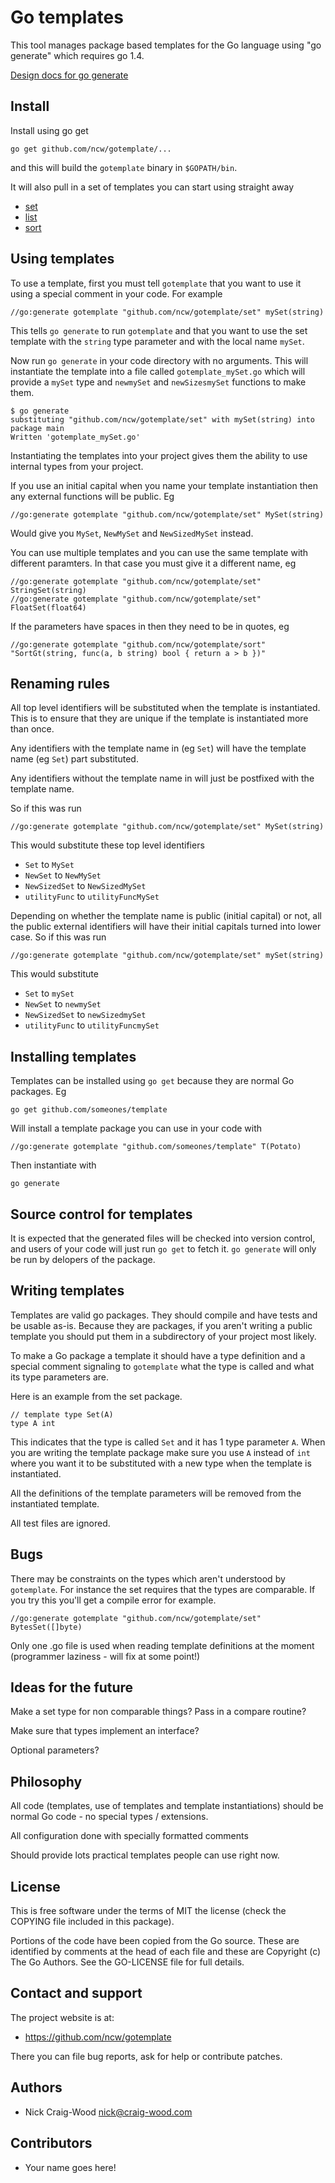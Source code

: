 Go templates
============

This tool manages package based templates for the Go language using
"go generate" which requires go 1.4.

[Design docs for go generate](https://docs.google.com/document/d/1V03LUfjSADDooDMhe-_K59EgpTEm3V8uvQRuNMAEnjg/edit?pli=1)

Install
-------

Install using go get

    go get github.com/ncw/gotemplate/...

and this will build the `gotemplate` binary in `$GOPATH/bin`.

It will also pull in a set of templates you can start using straight away

  * [set](http://godoc.org/github.com/ncw/gotemplate/set)
  * [list](http://godoc.org/github.com/ncw/gotemplate/list)
  * [sort](http://godoc.org/github.com/ncw/gotemplate/sort)

Using templates
---------------

To use a template, first you must tell `gotemplate` that you want to
use it using a special comment in your code.  For example

    //go:generate gotemplate "github.com/ncw/gotemplate/set" mySet(string)

This tells `go generate` to run `gotemplate` and that you want to use
the set template with the `string` type parameter and with the local
name `mySet`.

Now run `go generate` in your code directory with no arguments.  This
will instantiate the template into a file called `gotemplate_mySet.go`
which will provide a `mySet` type and `newmySet` and `newSizesmySet`
functions to make them.

    $ go generate
    substituting "github.com/ncw/gotemplate/set" with mySet(string) into package main
    Written 'gotemplate_mySet.go'

Instantiating the templates into your project gives them the ability
to use internal types from your project.

If you use an initial capital when you name your template
instantiation then any external functions will be public.  Eg

    //go:generate gotemplate "github.com/ncw/gotemplate/set" MySet(string)

Would give you `MySet`, `NewMySet` and `NewSizedMySet` instead.

You can use multiple templates and you can use the same template with
different paramters.  In that case you must give it a different name,
eg

    //go:generate gotemplate "github.com/ncw/gotemplate/set" StringSet(string)
    //go:generate gotemplate "github.com/ncw/gotemplate/set" FloatSet(float64)

If the parameters have spaces in then they need to be in quotes, eg

    //go:generate gotemplate "github.com/ncw/gotemplate/sort" "SortGt(string, func(a, b string) bool { return a > b })"

Renaming rules
--------------

All top level identifiers will be substituted when the template is
instantiated.  This is to ensure that they are unique if the template
is instantiated more than once.

Any identifiers with the template name in (eg `Set`) will have the
template name (eg `Set`) part substituted.

Any identifiers without the template name in will just be postfixed
with the template name.

So if this was run

    //go:generate gotemplate "github.com/ncw/gotemplate/set" MySet(string)

This would substitute these top level identifiers

  * `Set` to `MySet`
  * `NewSet` to `NewMySet`
  * `NewSizedSet` to `NewSizedMySet`
  * `utilityFunc` to `utilityFuncMySet`

Depending on whether the template name is public (initial capital) or
not, all the public external identifiers will have their initial
capitals turned into lower case.  So if this was run

    //go:generate gotemplate "github.com/ncw/gotemplate/set" mySet(string)

This would substitute

  * `Set` to `mySet`
  * `NewSet` to `newmySet`
  * `NewSizedSet` to `newSizedmySet`
  * `utilityFunc` to `utilityFuncmySet`

Installing templates
--------------------

Templates can be installed using `go get` because they are normal Go
packages.  Eg

    go get github.com/someones/template

Will install a template package you can use in your code with

    //go:generate gotemplate "github.com/someones/template" T(Potato)

Then instantiate with

    go generate

Source control for templates
----------------------------

It is expected that the generated files will be checked into version
control, and users of your code will just run `go get` to fetch it.
`go generate` will only be run by delopers of the package.

Writing templates
-----------------

Templates are valid go packages.  They should compile and have tests
and be usable as-is.  Because they are packages, if you aren't writing
a public template you should put them in a subdirectory of your
project most likely.

To make a Go package a template it should have a type definition and a
special comment signaling to `gotemplate` what the type is called and
what its type parameters are.

Here is an example from the set package.

    // template type Set(A)
    type A int

This indicates that the type is called `Set` and it has 1 type
parameter `A`.  When you are writing the template package make sure
you use `A` instead of `int` where you want it to be substituted with
a new type when the template is instantiated.

All the definitions of the template parameters will be removed from
the instantiated template.

All test files are ignored.

Bugs
----

There may be constraints on the types which aren't understood by
`gotemplate`.  For instance the set requires that the types are
comparable.  If you try this you'll get a compile error for example.

    //go:generate gotemplate "github.com/ncw/gotemplate/set" BytesSet([]byte)

Only one .go file is used when reading template definitions at the
moment (programmer laziness - will fix at some point!)

Ideas for the future
--------------------

Make a set type for non comparable things?  Pass in a compare routine?

Make sure that types implement an interface?

Optional parameters?

Philosophy
----------

All code (templates, use of templates and template instantiations)
should be normal Go code - no special types / extensions.

All configuration done with specially formatted comments

Should provide lots practical templates people can use right now.

License
-------

This is free software under the terms of MIT the license (check the
COPYING file included in this package).

Portions of the code have been copied from the Go source.  These are
identified by comments at the head of each file and these are
Copyright (c) The Go Authors.  See the GO-LICENSE file for full details.

Contact and support
-------------------

The project website is at:

  * https://github.com/ncw/gotemplate

There you can file bug reports, ask for help or contribute patches.

Authors
-------

  * Nick Craig-Wood <nick@craig-wood.com>

Contributors
------------

  * Your name goes here!

